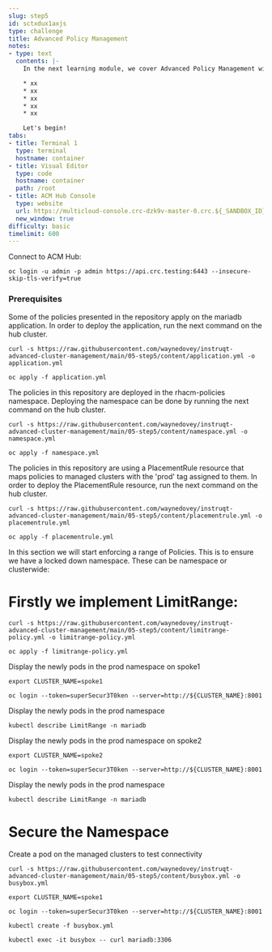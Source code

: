 ```yaml
---
slug: step5
id: sctxdux1axjs
type: challenge
title: Advanced Policy Management
notes:
- type: text
  contents: |-
    In the next learning module, we cover Advanced Policy Management with ACM and the following Concepts:

    * xx
    * xx
    * xx
    * xx
    * xx

    Let's begin!
tabs:
- title: Terminal 1
  type: terminal
  hostname: container
- title: Visual Editor
  type: code
  hostname: container
  path: /root
- title: ACM Hub Console
  type: website
  url: https://multicloud-console.crc-dzk9v-master-0.crc.${_SANDBOX_ID}.instruqt.io
  new_window: true
difficulty: basic
timelimit: 600
---
```

Connect to ACM Hub:

```
oc login -u admin -p admin https://api.crc.testing:6443 --insecure-skip-tls-verify=true
```

### Prerequisites

Some of the policies presented in the repository apply on the mariadb application. In order to deploy the application, run the next command on the hub cluster.

```
curl -s https://raw.githubusercontent.com/waynedovey/instruqt-advanced-cluster-management/main/05-step5/content/application.yml -o application.yml
```
```
oc apply -f application.yml
```

The policies in this repository are deployed in the rhacm-policies namespace. Deploying the namespace can be done by running the next command on the hub cluster.

```
curl -s https://raw.githubusercontent.com/waynedovey/instruqt-advanced-cluster-management/main/05-step5/content/namespace.yml -o namespace.yml
```
```
oc apply -f namespace.yml
```

The policies in this repository are using a PlacementRule resource that maps policies to managed clusters with the 'prod' tag assigned to them. In order to deploy the PlacementRule resource, run the next command on the hub cluster.

```
curl -s https://raw.githubusercontent.com/waynedovey/instruqt-advanced-cluster-management/main/05-step5/content/placementrule.yml -o placementrule.yml
```
```
oc apply -f placementrule.yml
```

In this section we will start enforcing a range of Policies. This is to ensure we have a locked down namespace.
These can be namespace or clusterwide:

# Firstly we implement LimitRange:

```
curl -s https://raw.githubusercontent.com/waynedovey/instruqt-advanced-cluster-management/main/05-step5/content/limitrange-policy.yml -o limitrange-policy.yml
```
```
oc apply -f limitrange-policy.yml
```

Display the newly pods in the prod namespace on spoke1

```
export CLUSTER_NAME=spoke1
```
```
oc login --token=superSecur3T0ken --server=http://${CLUSTER_NAME}:8001
```

Display the newly pods in the prod namespace
```
kubectl describe LimitRange -n mariadb
```

Display the newly pods in the prod namespace on spoke2

```
export CLUSTER_NAME=spoke2
```
```
oc login --token=superSecur3T0ken --server=http://${CLUSTER_NAME}:8001
```

Display the newly pods in the prod namespace
```
kubectl describe LimitRange -n mariadb
```

# Secure the Namespace 

Create a pod on the managed clusters to test connectivity
```
curl -s https://raw.githubusercontent.com/waynedovey/instruqt-advanced-cluster-management/main/05-step5/content/busybox.yml -o busybox.yml 
```

```
export CLUSTER_NAME=spoke1
```
```
oc login --token=superSecur3T0ken --server=http://${CLUSTER_NAME}:8001
```
```
kubectl create -f busybox.yml
```
```
kubectl exec -it busybox -- curl mariadb:3306
```
